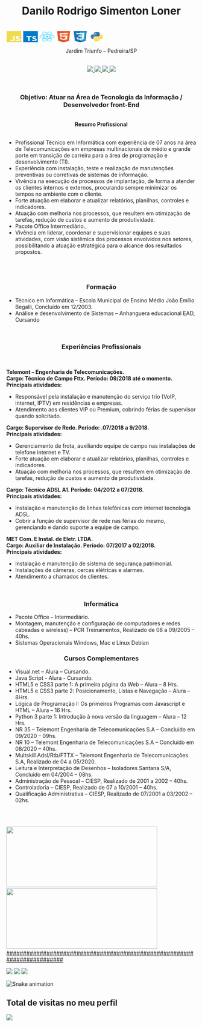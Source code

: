 <div>
    <br>
</div>
<h1> <center> Danilo Rodrigo Simenton Loner</h1>
<div style="display: inline_block"><br>
  <img align="center" alt="Js" height="30" width="40" src="https://raw.githubusercontent.com/devicons/devicon/master/icons/javascript/javascript-plain.svg">
  <img align="center" alt="Ts" height="30" width="40" src="https://raw.githubusercontent.com/devicons/devicon/master/icons/typescript/typescript-plain.svg">
  <img align="center" alt="React" height="30" width="40" src="https://raw.githubusercontent.com/devicons/devicon/master/icons/react/react-original.svg">
  <img align="center" alt="HTML" height="30" width="40" src="https://raw.githubusercontent.com/devicons/devicon/master/icons/html5/html5-original.svg">
  <img align="center" alt="CSS" height="30" width="40" src="https://raw.githubusercontent.com/devicons/devicon/master/icons/css3/css3-original.svg">
  <img align="center" alt="Python" height="30" width="40" src="https://raw.githubusercontent.com/devicons/devicon/master/icons/python/python-original.svg"></center>
</div>
<div>
<p><center>Jardim Triunfo – Pedreira/SP</center></p><br>
<center>
<a href="https://instagram.com/danilorsloner" target="_blank"><img src="https://img.shields.io/badge/-Instagram-%23E4405F?style=for-the-badge&logo=instagram&logoColor=white" target="_blank">
  </a>
 <a href = "mailto:contatodanilorsloner@gmail.com"><img src="https://img.shields.io/badge/-Gmail-%23333?style=for-the-badge&logo=gmail&logoColor=white" target="_blank">
  </a>
  <a href="https://www.linkedin.com/in/daniloloner" target="_blank"><img src="https://img.shields.io/badge/-LinkedIn-%230077B5?style=for-the-badge&logo=linkedin&logoColor=white" target="_blank">
  </a>
<a href="https://github.com/danilorsloner">
        <img  src="https://img.shields.io/badge/github-%23100000.svg?&style=for-the-badge&logo=github&logoColor=white&link=mailto:https://github.com/danilorsloner">
  </a>
 
<br></center>

<center><h3><b>Objetivo:</b> Atuar na Área de Tecnologia da Informação / Desenvolvedor front-End </h3> <br>
</center>
<center><strong>Resumo Profissional</center></strong>
<br>
<ul>
      <li> Profissional Técnico em Informática com experiência de 07 anos  na área de Telecomunicações em empresas multinacionais de
    médio e grande porte em transição de carreira para a área de programação e desenvolvimento (TI).
      </li>
      <li> Experiência com instalação, teste e realização de manutenções preventivas ou corretivas de sistemas de informação.
      </li>
      <li> Vivência na execução de processos de implantação, de forma a atender os clientes internos e externos, procurando sempre
    minimizar os tempos no ambiente com o cliente.
      </li>
      <li> Forte atuação em elaborar e atualizar relatórios, planilhas, controles e indicadores.</li>
    <li> Atuação com melhoria nos processos, que resultem em otimização de tarefas, redução de custos e aumento de produtividade.</li>
    <li>Pacote Office Intermediário.,</li>
    <li> Vivência em liderar, coordenar e supervisionar equipes e suas atividades, com visão sistêmica dos processos envolvidos nos
    setores, possibilitando a atuação estratégica para o alcance dos resultados propostos.
    </li>
 </ul><br>

<center><h3><br><strong>Formação</strong><br></h3></center>

<ul>
   <li> Técnico em Informática – Escola Municipal de Ensino Médio João Emílio Begalli, Concluído em 12/2003.
   <li>Análise e desenvolvimento de Sistemas – Anhanguera educacional EAD, Cursando
   </li>
   </li>
</ul>
<br>

<h3><center><strong>Experiências Profissionais</strong></center></h3>
<br>


<strong>Telemont – Engenharia de Telecomunicações.<br>
Cargo: Técnico de Campo Fttx. Período: 09/2018 até o momento.
<br>Principais atividades:</strong>

<ul>
    <li> Responsável pela instalação e manutenção do serviço trio (VoIP, internet, IPTV) em residências e empresas.</li>
    <li> Atendimento aos clientes VIP ou Premium, cobrindo férias de supervisor quando solicitado.</li>
</ul>
<strong>Cargo: Supervisor de Rede. Período: .07/2018 a 9/2018.
<br>Principais atividades:</strong>
<ul>
    <li>Gerenciamento de frota, auxiliando equipe de campo nas instalações de telefone internet e TV.
    </li>
    <li> Forte atuação em elaborar e atualizar relatórios, planilhas, controles e indicadores.
    </li>
    <li> Atuação com melhoria nos processos, que resultem em otimização de tarefas, redução de custos e aumento de produtividade.
    </li>
 </ul>
<strong>Cargo: Técnico ADSL A1. Período: 04/2012 a 07/2018.<br>
Principais atividades:</strong>
<ul>
    <li> Instalação e manutenção de linhas telefônicas com internet tecnologia ADSL.
    </li>
    <li>Cobrir a função de supervisor de rede nas férias do mesmo, gerenciando e dando suporte a equipe de campo.
    </li>
</ul>
<strong>MET Com. E Instal. de Eletr. LTDA.<br>
Cargo: Auxiliar de Instalação. Período: 07/2017 a 02/2018.<br>
Principais atividades:</strong>
<ul>
    <li> Instalação e manutenção de sistema de segurança patrimonial.
    </li>
    <li>Instalações de câmeras, cercas elétricas e alarmes.
    </li>
    <li> Atendimento a chamados de clientes.
    </li>
</ul><br>
<h3><center><strong>Informática</strong></center></h3>
<ul>
<li>Pacote Office – Intermediário.</li>
<li> Montagem, manutenção e configuração de computadores e redes cabeadas e wireless) – PCR Treinamentos, Realizado
de 08 a 09/2005 – 40hs.</li>
<li> Sistemas Operacionais Windows, Mac e Linux Debian</li>

</ul>

<h3><center><strong>Cursos Complementares</center></strong></h3>
<ul>
    <li> Visual.net – Alura – Cursando.</li>
    <li> Java Script - Alura - Cursando.
    <li> HTML5 e CSS3 parte 1: A primeira página da Web – Alura – 8 Hrs.</li>
    <li> HTML5 e CSS3 parte 2: Posicionamento, Listas e Navegação – Alura – 8Hrs.</li>
    <li> Lógica de Programação I: Os primeiros Programas com Javascript e HTML – Alura –   16 Hrs.</li>
    <li> Python 3 parte 1: Introdução à nova versão da linguagem – Alura – 12 Hrs.</li>
    <li> NR 35 – Telemont Engenharia de Telecomunicações S.A – Concluído em 09/2020 – 09hs.</li>
    <li> NR 10 – Telemont Engenharia de Telecomunicações S.A – Concluído em 08/2020 – 40hs.</li>
    <li> Multskill Adsl/Rtb/FTTX – Telemont Engenharia de Telecomunicações S.A, Realizado de 04 a 05/2020.</li>
    <li> Leitura e Interpretação de Desenhos – Isoladores Santana S/A, Concluído em 04/2004 – 08hs.</li>
    <li> Administração de Pessoal – CIESP, Realizado de 2001 a 2002 – 40hs.</li>
    <li> Controladoria – CIESP, Realizado de 07 a 10/2001 – 40hs.</li>
    <li> Qualificação Administrativa – CIESP, Realizado de 07/2001 a 03/2002 – 02hs.</li>
  </ul><br>



  
##
<div style="display: inline_block">
  <a href="https://github.com/danilorsloner">
  <img aling="center" height="160"  width="400"src="https://github-readme-stats.vercel.app/api?username=danilorsloner&show_icons=true&theme=dracula&include_all_commits=true&count_private=true"/>
  <img aling="center" height="160"  width="400" src="https://github-readme-stats.vercel.app/api/top-langs/?username=danilorsloner&layout=compact&langs_count=7&theme=dracula"/>
</div>
#########################################################################
<div>
  
  <a href="https://instagram.com/danilorsloner" target="_blank"><img src="https://img.shields.io/badge/-Instagram-%23E4405F?style=for-the-badge&logo=instagram&logoColor=white" target="_blank"></a>
   <a href = "mailto:contatodanilorsloner@gmail.com"><img src="https://img.shields.io/badge/-Gmail-%23333?style=for-the-badge&logo=gmail&logoColor=white" target="_blank"></a>
  <a href="https://www.linkedin.com/in/daniloloner" target="_blank"><img src="https://img.shields.io/badge/-LinkedIn-%230077B5?style=for-the-badge&logo=linkedin&logoColor=white" target="_blank"></a>

  ![Snake animation](https://github.com/danilorsloner/danilorsloner/blob/output/github-contribution-grid-snake.svg)

## Total de visitas no meu perfil <br>

 <p align="left">
   <img alingn="center" src="https://profile-counter.glitch.me/danilorsloner/count.svg" />
 </p>

</p>

</div>
